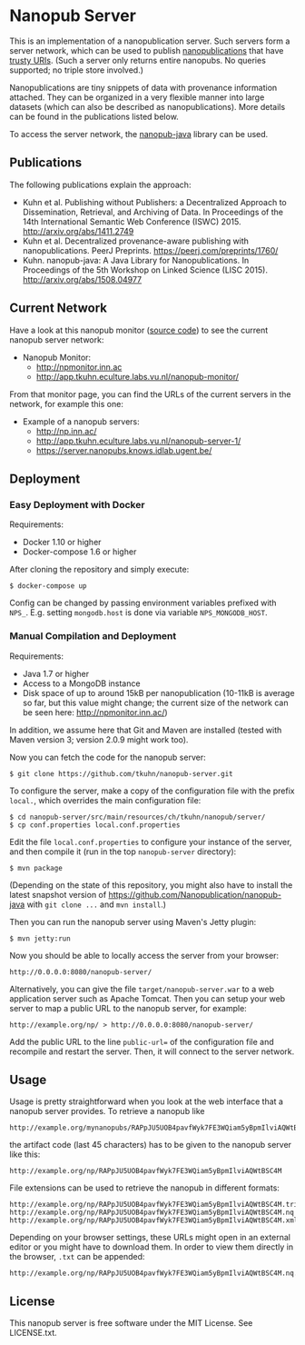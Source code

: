 Nanopub Server
==============

This is an implementation of a nanopublication server. Such servers form a
server network, which can be used to publish
[nanopublications](http://nanopub.org) that have [trusty
URIs](http://arxiv.org/abs/1401.5775). (Such a server only returns entire
nanopubs. No queries supported; no triple store involved.)

Nanopublications are tiny snippets of data with provenance information attached.
They can be organized in a very flexible manner into large datasets (which can
also be described as nanopublications). More details can be found in the
publications listed below.

To access the server network, the
[nanopub-java](https://github.com/Nanopublication/nanopub-java) library can be
used.


Publications
------------

The following publications explain the approach:

- Kuhn et al. Publishing without Publishers: a Decentralized Approach to
  Dissemination, Retrieval, and Archiving of Data. In Proceedings of the 14th
  International Semantic Web Conference (ISWC) 2015.
  http://arxiv.org/abs/1411.2749
- Kuhn et al. Decentralized provenance-aware publishing with nanopublications.
  PeerJ Preprints. https://peerj.com/preprints/1760/
- Kuhn. nanopub-java: A Java Library for Nanopublications. In Proceedings of the
  5th Workshop on Linked Science (LISC 2015). http://arxiv.org/abs/1508.04977

Current Network
---------------

Have a look at this nanopub monitor ([source
code](https://github.com/tkuhn/nanopub-monitor)) to see the current nanopub
server network:

- Nanopub Monitor: 
  - http://npmonitor.inn.ac
  - http://app.tkuhn.eculture.labs.vu.nl/nanopub-monitor/

From that monitor page, you can find the URLs of the current servers in the
network, for example this one:

- Example of a nanopub servers:
  - http://np.inn.ac/
  - http://app.tkuhn.eculture.labs.vu.nl/nanopub-server-1/
  - https://server.nanopubs.knows.idlab.ugent.be/


Deployment
----------

### Easy Deployment with Docker

Requirements:

- Docker 1.10 or higher
- Docker-compose 1.6 or higher

After cloning the repository and simply execute:

    $ docker-compose up

Config can be changed by passing environment variables prefixed with `NPS_`.
E.g. setting `mongodb.host` is done via variable `NPS_MONGODB_HOST`.


### Manual Compilation and Deployment

Requirements:

- Java 1.7 or higher
- Access to a MongoDB instance
- Disk space of up to around 15kB per nanopublication (10-11kB is average so
  far, but this value might change; the current size of the network can be seen
  here: http://npmonitor.inn.ac/)

In addition, we assume here that Git and Maven are installed (tested with
Maven version 3; version 2.0.9 might work too).

Now you can fetch the code for the nanopub server:

    $ git clone https://github.com/tkuhn/nanopub-server.git

To configure the server, make a copy of the configuration file with the prefix
`local.`, which overrides the main configuration file:

    $ cd nanopub-server/src/main/resources/ch/tkuhn/nanopub/server/
    $ cp conf.properties local.conf.properties

Edit the file `local.conf.properties` to configure your instance of the server,
and then compile it (run in the top `nanopub-server` directory):

    $ mvn package

(Depending on the state of this repository, you might also have to install
the latest snapshot version of https://github.com/Nanopublication/nanopub-java
with `git clone ...` and `mvn install`.)

Then you can run the nanopub server using Maven's Jetty plugin:

    $ mvn jetty:run

Now you should be able to locally access the server from your browser:

    http://0.0.0.0:8080/nanopub-server/

Alternatively, you can give the file `target/nanopub-server.war` to a web
application server such as Apache Tomcat. Then you can setup your web
server to map a public URL to the nanopub server, for example:

    http://example.org/np/ > http://0.0.0.0:8080/nanopub-server/

Add the public URL to the line `public-url=` of the configuration file and
recompile and restart the server. Then, it will connect to the server network.


Usage
-----

Usage is pretty straightforward when you look at the web interface that a
nanopub server provides. To retrieve a nanopub like

    http://example.org/mynanopubs/RAPpJU5UOB4pavfWyk7FE3WQiam5yBpmIlviAQWtBSC4M

the artifact code (last 45 characters) has to be given to the nanopub server
like this:

    http://example.org/np/RAPpJU5UOB4pavfWyk7FE3WQiam5yBpmIlviAQWtBSC4M

File extensions can be used to retrieve the nanopub in different formats:

    http://example.org/np/RAPpJU5UOB4pavfWyk7FE3WQiam5yBpmIlviAQWtBSC4M.trig
    http://example.org/np/RAPpJU5UOB4pavfWyk7FE3WQiam5yBpmIlviAQWtBSC4M.nq
    http://example.org/np/RAPpJU5UOB4pavfWyk7FE3WQiam5yBpmIlviAQWtBSC4M.xml

Depending on your browser settings, these URLs might open in an external editor
or you might have to download them. In order to view them directly in the
browser, `.txt` can be appended:

    http://example.org/np/RAPpJU5UOB4pavfWyk7FE3WQiam5yBpmIlviAQWtBSC4M.nq.txt


License
-------

This nanopub server is free software under the MIT License. See LICENSE.txt.

